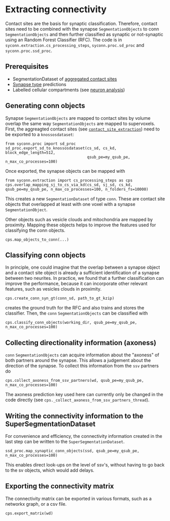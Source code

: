 # Extracting connectivity
Contact sites are the basis for synaptic classification. Therefore, contact sites need to be
combined with the synapse `SegmentationObjects` to conn `SegmentationObjects` and then further
 classified as synaptic or not-synaptic using an Random Forest Classifier (RFC).
The code is in `syconn.extraction.cs_processing_steps`, `syconn.proc.sd_proc` and `syconn.proc.ssd_proc`.

## Prerequisites
* SegmentationDataset of [aggregated contact sites](contact_site_extraction.md)
* [Synapse type](synapse_type.md) predictions
* Labelled cellular compartments (see [neuron analysis](neuron_analysis.md))

## Generating conn objects
Synapse `SegmentationObjects` are mapped to contact sites by volume overlap the same way `SegmentationObjects` are mapped to supervoxels.
First, the aggreagted contact sites (see [`contact_site_extraction`](contact_site_extraction.md)) need to be exported to a `knossosdataset`:

    from syconn.proc import sd_proc
    sd_proc.export_sd_to_knossosdataset(cs_sd, cs_kd, block_edge_length=512,
                                        qsub_pe=my_qsub_pe, n_max_co_processes=100)

Once exported, the synapse objects can be mapped with 

    from syconn.extraction import cs_processing_steps as cps
    cps.overlap_mapping_sj_to_cs_via_kd(cs_sd, sj_sd, cs_kd, qsub_pe=my_qsub_pe, n_max_co_processes=100, n_folders_fs=10000)


This creates a new `SegmentationDataset` of type `conn`. These are contact site objects that overlapped at least with one voxel with a synapse `SegmentationObject`.

Other objects such as vesicle clouds and mitochondria are mapped by proximity. Mapping these objects helps to improve the features used for classifying the conn objects.

    cps.map_objects_to_conn(...)


## Classifying conn objects

In principle, one could imagine that the overlap between a synapse object and a contact site object is already a sufficient identification of a synapse between two neurites. In practice, we found that a further classification can improve the performance,
because it can incorporate other relevant features, such as vesicles clouds in proximity.

    cps.create_conn_syn_gt(conn_sd, path_to_gt_kzip)

creates the ground truth for the RFC and also trains and stores the classifier. Then, the `conn` `SegmentationObjects` can be classified with


    cps.classify_conn_objects(working_dir, qsub_pe=my_qsub_pe, n_max_co_processes=100)


## Collecting directionality information (axoness)
`conn` `SegmentationObjects` can acquire information about the "axoness" of both partners around the synapse. This allows
a judgement about the direction of the synapse. To collect this information from the `ssv` partners do

    cps.collect_axoness_from_ssv_partners(wd, qsub_pe=my_qsub_pe, n_max_co_processes=100)

The axoness prediction key used here can currently only be changed in the code directly (see `cps._collect_axoness_from_ssv_partners_thread`).


## Writing the connectivity information to the SuperSegmentationDataset
For convenience and efficiency, the connectivity information created in the last step can be written to the `SuperSegmentationDataset`.

    ssd_proc.map_synaptic_conn_objects(ssd, qsub_pe=my_qsub_pe, n_max_co_processes=100)

This enables direct look-ups on the level of ssv's, without having to go back to the sv objects, which would add delays.

## Exporting the connectivity matrix

The connectivity matrix can be exported in various formats, such as a networkx graph, or a csv file.

    cps.export_matrix(wd)
